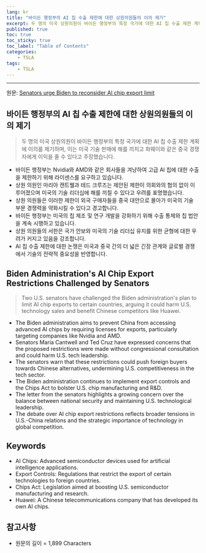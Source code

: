 ```yaml
---
lang: kr
title: "바이든 행정부의 AI 칩 수출 제한에 대한 상원의원들의 이의 제기"
excerpt: 두 명의 미국 상원의원이 바이든 행정부의 특정 국가에 대한 AI 칩 수출 제한 계획에 이의를 제기하며, 이는 미국 기술 판매에 해를 끼치고 화웨이와 같은 중국 경쟁자에게 이익을 줄 수 있다고 주장했습니다.
published: true
toc: true
toc_sticky: true
toc_label: "Table of Contents"
categories:
    - TSLA
tags:
    - TSLA
---
```


---

  원문: [Senators urge Biden to reconsider AI chip export limit](https://www.investing.com/news/stock-market-news/senators-urge-biden-to-reconsider-ai-chip-export-limit-93CH-3785131)

## 바이든 행정부의 AI 칩 수출 제한에 대한 상원의원들의 이의 제기

> 두 명의 미국 상원의원이 바이든 행정부의 특정 국가에 대한 AI 칩 수출 제한 계획에 이의를 제기하며, 이는 미국 기술 판매에 해를 끼치고 화웨이와 같은 중국 경쟁자에게 이익을 줄 수 있다고 주장했습니다.


- 바이든 행정부는 Nvidia와 AMD와 같은 회사들을 겨냥하여 고급 AI 칩에 대한 수출을 제한하기 위해 라이센스를 요구하고 있습니다.
- 상원 의원인 마리아 캔트웰과 테드 크루즈는 제안된 제한이 의회와의 협의 없이 이루어졌으며 미국의 기술 리더십에 해를 끼칠 수 있다고 우려를 표명했습니다.
- 상원 의원들은 이러한 제한이 외국 구매자들을 중국 대안으로 몰아가 미국의 기술 부문 경쟁력을 약화시킬 수 있다고 경고합니다.
- 바이든 행정부는 미국의 칩 제조 및 연구 개발을 강화하기 위해 수출 통제와 칩 법안을 계속 시행하고 있습니다.
- 상원 의원들의 서한은 국가 안보와 미국의 기술 리더십 유지를 위한 균형에 대한 우려가 커지고 있음을 강조합니다.
- AI 칩 수출 제한에 대한 논쟁은 미국과 중국 간의 더 넓은 긴장 관계와 글로벌 경쟁에서 기술의 전략적 중요성을 반영합니다.

## Biden Administration's AI Chip Export Restrictions Challenged by Senators

> Two U.S. senators have challenged the Biden administration's plan to limit AI chip exports to certain countries, arguing it could harm U.S. technology sales and benefit Chinese competitors like Huawei.


- The Biden administration aims to prevent China from accessing advanced AI chips by requiring licenses for exports, particularly targeting companies like Nvidia and AMD.
- Senators Maria Cantwell and Ted Cruz have expressed concerns that the proposed restrictions were made without congressional consultation and could harm U.S. tech leadership.
- The senators warn that these restrictions could push foreign buyers towards Chinese alternatives, undermining U.S. competitiveness in the tech sector.
- The Biden administration continues to implement export controls and the Chips Act to bolster U.S. chip manufacturing and R&D.
- The letter from the senators highlights a growing concern over the balance between national security and maintaining U.S. technological leadership.
- The debate over AI chip export restrictions reflects broader tensions in U.S.-China relations and the strategic importance of technology in global competition.

## Keywords

- AI Chips: Advanced semiconductor devices used for artificial intelligence applications.
- Export Controls: Regulations that restrict the export of certain technologies to foreign countries.
- Chips Act: Legislation aimed at boosting U.S. semiconductor manufacturing and research.
- Huawei: A Chinese telecommunications company that has developed its own AI chips.

## 참고사항

- 원문의 길이 = 1,899 Characters

